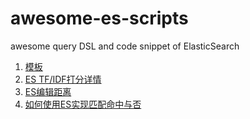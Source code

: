 # awesome-es-scripts
awesome query DSL and code snippet of ElasticSearch


1. [模板](template.md)
2. [ES TF/IDF打分详情](how-es-score.md)
3. [ES编辑距离](es-edit-distance.md)
4. [如何使用ES实现匹配命中与否](constant_score.md)
